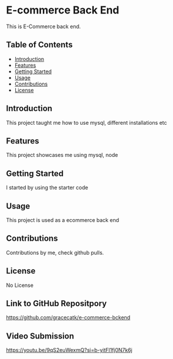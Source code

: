 # E-commerce Back End
This is E-Commerce back end.
## Table of Contents
- [Introduction](#introduction)
- [Features](#features)
- [Getting Started](#getting-started)
- [Usage](#usage)
- [Contributions](#contributions)
- [License](#license)
## Introduction
This project taught me how to use mysql, different installations etc
## Features
This project showcases me using mysql, node
## Getting Started
I started by using the starter code
## Usage
This project is used as a ecommerce back end
## Contributions
Contributions by me, check github pulls.
## License
No License
## Link to GitHub Repositpory
https://github.com/gracecatk/e-commerce-bckend
## Video Submission
https://youtu.be/9qS2euWexmQ?si=b-yitFl1fj0N7k6j